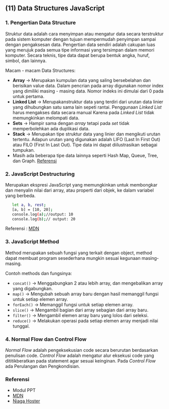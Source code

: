 ## (11) Data Structures JavaScript

### 1. Pengertian Data Structure
Struktur data adalah cara menyimpan atau mengatur data secara terstruktur pada sistem komputer dengan tujuan mempermudah penyimpan sampai dengan pengaksesan data. Pengertian data sendiri adalah cakupan luas yang merujuk pada semua tipe informasi yang tersimpan dalam memori komputer. Secara teknis, tipe data dapat berupa bentuk angka, huruf, simbol, dan lainnya.

Macam - macam Data Structures:
   - **Array** -> Merupakan kumpulan data yang saling bersebelahan dan berisikan value data. Dalam pencrian pada array digunakan nomor index yang dimiliki masing - masing data. Nomor indeks ini dimulai dari 0 pada untuk pertama.
   - **Linked List** -> Merupakanstruktur data yang terdiri dari urutan data linier yang dihubungkan satu sama lain sepeti rantai. Penggunaan *Linked List* harus mengakses data secara manual Karena pada *Linked List* tidak memungkinkan melompati data.
   - **Sets** -> Hampir sama dengan *array* tetapi pada *set* tidak memperbolehkan ada duplikasi data.
   - **Stack** -> Merupakan tipe struktur data yang linier dan mengikuti urutan tertentu. Adapun urutan yang digunakan adalah LIFO (Last In First Out) atau FILO (First In Last Out). Tipe data ini dapat diilustrasikan sebagai tumpukan.
   - Masih ada beberapa tipe data lainnya seperti Hash Map, Queue, Tree, dan Graph. [Referensi](https://www.niagahoster.co.id/blog/apa-itu-struktur-data/)

### 2. JavaScript Destructuring
Merupakan ekspresi JavaScript yang memungkinkan untuk membongkar dan menyalin nilai dari array, atau properti dari objek, ke dalam variabel yang berbeda. 

```bash
   let a, b, rest;
   [a, b] = [10, 20];
   console.log(a);//output: 10
   console.log(b);// output: 20
```
Referensi : [MDN](https://developer.mozilla.org/en-US/docs/Web/JavaScript/Reference/Operators/Destructuring_assignment)

### 3. JavaScript Method
Method merupakan sebuah fungsi yang terkait dengan object, method dapat membuat program sesederhana mungkin sesuai kegunaan masing-masing.

Contoh methods dan fungsinya:
   - `concat()` -> Menggabungkan 2 atau lebih array, dan mengebalikan array yang digabungkan.
   - `map()` -> Mengubah sebuah array baru dengan hasil memanggil fungsi untuk setiap elemen array.
   - `forEach()` -> Memanggil fungsi untuk setiap elemen array.
   - `slice()` -> Mengambil bagian dari array sebagian dari array baru.
   - `filter()` -> Mengambil elemen array baru yang lolos dari seleksi.
   - `reduce()` -> Melakukan operasi pada setiap elemen array menjadi nilai tunggal.

### 4. Normal Flow dan Control Flow
*Normal Flow* adalah pengeksekusian code secara berurutan berdasarkan penulisan code.
*Control Flow* adalah mengatur alur eksekusi code yang dititikberatkan pada statement agar sesuai keinginan. Pada *Control Flow* ada Perulangan dan Pengkondisian.

### Referensi
- Modul PPT
- [MDN](https://developer.mozilla.org/en-US/)
- [Niaga Hoster](https://www.niagahoster.co.id/blog/apa-itu-struktur-data/)